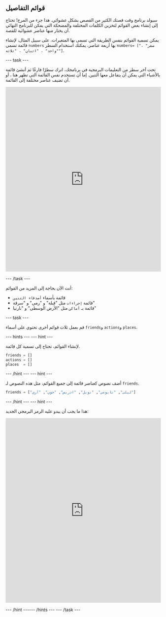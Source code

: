 ## قوائم التفاصيل

سيولد برنامج وقت قصتك الكثير من القصص بشكل عشوائي. هذا جزء من المرح! تحتاج إلى إنشاء بعض القوائم لتخزين الكلمات المختلفة والمضحكة التي يمكن للبرنامج النهائي أن يختار منها عناصر عشوائية للقصة.

يمكن تسمية القوائم بنفس الطريقة التي تسمى بها المتغيرات. على سبيل المثال، لإنشاء قائمة تسمى `numbers` بها أربعة عناصر، يمكنك استخدام السطر `numbers= ["صفر" ، "واحد" ، "اثنان" ، "ثلاثة"]`.

--- task ---

تحت آخر سطر من التعليمات البرمجية في برنامجك، اترك سطرًا فارغًا ثم أنشئ قائمة بالأشياء التي يمكن أن يتفاعل معها التنين. إما أن تستخدم نفس القائمة التي تظهر هنا ، أو أن تضيف عناصر مختلفة إلى القائمة. 
<iframe src="https://trinket.io/embed/python/234f6ed347" width="100%" height="600" frameborder="0" marginwidth="0" marginheight="0" allowfullscreen mark="crwd-mark"></iframe> 

--- /task ---

أنت الآن بحاجة إلى المزيد من القوائم:

- قائمة بأسماء `أصدقاء التنين`
- قائمة `إجراءات` مثل "قبلة" و "رمي" و "سرقة"
- قائمة بـ `أماكن` مثل "الأرض الوسطى" و "نارنيا"

--- task ---

قم بعمل ثلاث قوائم أخرى تحتوي على أسماء `friends`و `actions`و `places`.

--- hints ---
 --- hint ---

لإنشاء القوائم، تحتاج إلى تسمية كل قائمة.

```python
friends = []
actions = []
places  = []
```

--- /hint --- --- hint ---

أضف نصوص كعناصر قائمة إلى جميع القوائم، مثل هذه النصوص لـ `friends`.

```python
friends = ["ليلى", "نايومي", "نويل", "ادريس", "جون", "آري"]
```

--- /hint --- --- hint ---

هذا ما يجب أن يبدو عليه الرمز البرمجي الجديد: 
<iframe src="https://trinket.io/embed/python/5e264dd3e2" width="100%" height="600" frameborder="0" marginwidth="0" marginheight="0" allowfullscreen mark="crwd-mark"></iframe> 

--- /hint ------ /hints --- --- /task ---